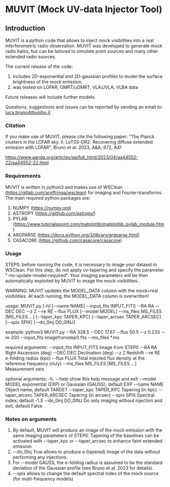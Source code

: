 # MUVIT (Mock UV-data Injector Tool)

## Introduction


MUVIT is a python code that allows to inject mock visibilities into a real interferometric radio observation. MUVIT was developed to generate mock radio halos, but can be tailored to simulate point sources and many other extended radio sources. 


The current release of the code:

1. includes 2D-exponential and 2D-gaussian profiles to model the surface brightness of the mock emission. 
2. was tested on LOFAR, GMRT/uGMRT, VLA/JVLA, VLBA data

Future releases will include further models.

Questions, suggestions and issues can be reported by sending an email to: luca.bruno4@unibo.it  


### Citation 

If you make use of MUVIT, please cite the following paper: "The Planck clusters in the LOFAR sky. II. LoTSS-DR2: Recovering diffuse extended emission with LOFAR", Bruno et al. 2023, A&A, 672, A41 

https://www.aanda.org/articles/aa/full_html/2023/04/aa44552-22/aa44552-22.html



### Requirements

MUVIT is written in python3 and makes use of WSClean (https://gitlab.com/aroffringa/wsclean) for imaging and Fourier-transforms. The main required python packages are:

1. NUMPY (https://numpy.org)
2. ASTROPY (https://github.com/astropy/)
3. PYLAB (https://www.tutorialspoint.com/matplotlib/matplotlib_pylab_module.htm)
4. ARGPARSE (https://docs.python.org/3/library/argparse.html)
5. CASACORE (https://github.com/casacore/casacore)


### Usage

STEP0: before running the code, it is necessary to image your dataset in WSClean. For this step, do not apply uv-tapering and specify the parameter "-no-update-model-required". Your imaging parameters will be then automatically exploited by MUVIT to image the mock visibilities.   

WARNING: MUVIT updates the MODEL_DATA column with the mock+real visibilities. At each running, the MODEL_DATA column is overwritten!


usage: MUVIT.py [-h] [--name NAME] --input_fits INPUT_FITS --RA RA --DEC DEC --z Z --re RE --flux FLUX [--model MODEL] --ms_files MS_FILES [MS_FILES ...] [--taper_kpc TAPER_KPC]
                [--taper_arcsec TAPER_ARCSEC] [--spix SPIX] [--do_0inj DO_0INJ]

example: python3 MUVIT.py --RA 328.5 --DEC 17.67 --flux 50.5 --z 0.233 --re 200 --input_fits imagefromstep0.fits --ms_files *.ms



required arguments:
  --input_fits INPUT_FITS
                        Image from STEP0
  --RA RA               Right Ascension (deg)
  --DEC DEC             Declination (deg)
  --z Z                 Redshift
  --re RE               e-folding radius (kpc)
  --flux FLUX           Total injected flux density at the reference frequency (mJy)
  --ms_files MS_FILES [MS_FILES ...]  
                        Measurement sets


optional arguments:
  -h, --help            show this help message and exit
  --model MODEL         exponential (EXP) or Gaussian (GAUSS); default EXP
  --name NAME           Object name; default TARGET
  --taper_kpc TAPER_KPC
                        Tapering (in kpc)
  --taper_arcsec TAPER_ARCSEC
                        Tapering (in arcsec)
  --spix SPIX           Spectral index; default -1.3
  --do_0inj DO_0INJ     Do only imaging without injection and exit; default False



### Notes on arguments

1. By default, MUVIT will produce an image of the mock emission with the same imaging parameters of STEP0. Tapering of the baselines can be activated with --taper_kpc or --taper_arcsec to enhance faint extended emission
2. --do_0inj True allows to produce a (tapered) image of the data without performing any injections. 
3. For --model GAUSS, the e-folding radius is assumed to be the standard deviation of the Gaussian profile (see Bruno et al. 2023 for details). 
4. --spix allows to change the default spectral index of the mock source (for multi-frequency models)





